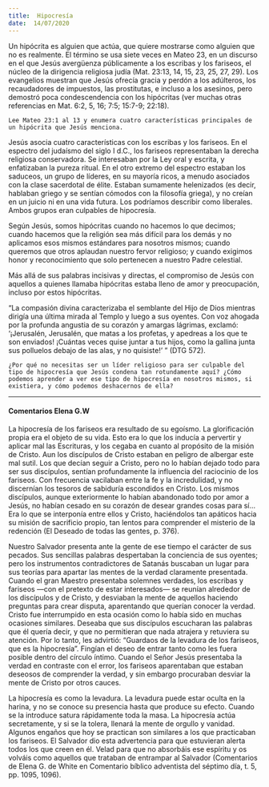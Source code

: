 ```yaml
---
title:  Hipocresía
date:  14/07/2020
---
```


Un hipócrita es alguien que actúa, que quiere mostrarse como alguien que no es realmente. El término se usa siete veces en Mateo 23, en un discurso en el que Jesús avergüenza públicamente a los escribas y los fariseos, el núcleo de la dirigencia religiosa judía (Mat. 23:13, 14, 15, 23, 25, 27, 29). Los evangelios muestran que Jesús ofrecía gracia y perdón a los adúlteros, los recaudadores de impuestos, las prostitutas, e incluso a los asesinos, pero demostró poca condescendencia con los hipócritas (ver muchas otras referencias en Mat. 6:2, 5, 16; 7:5; 15:7-9; 22:18).

`Lee Mateo 23:1 al 13 y enumera cuatro características principales de un hipócrita que Jesús menciona.`

Jesús asocia cuatro características con los escribas y los fariseos. En el espectro del judaísmo del siglo I d.C., los fariseos representaban la derecha religiosa conservadora. Se interesaban por la Ley oral y escrita, y enfatizaban la pureza ritual. En el otro extremo del espectro estaban los saduceos, un grupo de líderes, en su mayoría ricos, a menudo asociados con la clase sacerdotal de élite. Estaban sumamente helenizados (es decir, hablaban griego y se sentían cómodos con la filosofía griega), y no creían en un juicio ni en una vida futura. Los podríamos describir como liberales. Ambos grupos eran culpables de hipocresía.

Según Jesús, somos hipócritas cuando no hacemos lo que decimos; cuando hacemos que la religión sea más difícil para los demás y no aplicamos esos mismos estándares para nosotros mismos; cuando queremos que otros aplaudan nuestro fervor religioso; y cuando exigimos honor y reconocimiento que solo pertenecen a nuestro Padre celestial.

Más allá de sus palabras incisivas y directas, el compromiso de Jesús con aquellos a quienes llamaba hipócritas estaba lleno de amor y preocupación, incluso por estos hipócritas.

“La compasión divina caracterizaba el semblante del Hijo de Dios mientras dirigía una última mirada al Templo y luego a sus oyentes. Con voz ahogada por la profunda angustia de su corazón y amargas lágrimas, exclamó: ‘¡Jerusalén, Jerusalén, que matas a los profetas, y apedreas a los que te son enviados! ¡Cuántas veces quise juntar a tus hijos, como la gallina junta sus polluelos debajo de las alas, y no quisiste!’ ” (DTG 572).

`¿Por qué no necesitas ser un líder religioso para ser culpable del tipo de hipocresía que Jesús condena tan rotundamente aquí? ¿Cómo podemos aprender a ver ese tipo de hipocresía en nosotros mismos, si existiera, y cómo podemos deshacernos de ella?`

---

#### Comentarios Elena G.W

La hipocresía de los fariseos era resultado de su egoísmo. La glorificación propia era el objeto de su vida. Esto era lo que los inducía a pervertir y aplicar mal las Escrituras, y los cegaba en cuanto al propósito de la misión de Cristo. Aun los discípulos de Cristo estaban en peligro de albergar este mal sutil. Los que decían seguir a Cristo, pero no lo habían dejado todo para ser sus discípulos, sentían profundamente la influencia del raciocinio de los fariseos. Con frecuencia vacilaban entre la fe y la incredulidad, y no discernían los tesoros de sabiduría escondidos en Cristo. Los mismos discípulos, aunque exteriormente lo habían abandonado todo por amor a Jesús, no habían cesado en su corazón de desear grandes cosas para sí… Era lo que se interponía entre ellos y Cristo, haciéndolos tan apáticos hacia su misión de sacrificio propio, tan lentos para comprender el misterio de la redención (El Deseado de todas las gentes, p. 376).

Nuestro Salvador presenta ante la gente de ese tiempo el carácter de sus pecados. Sus sencillas palabras despertaban la conciencia de sus oyentes; pero los instrumentos contradictores de Satanás buscaban un lugar para sus teorías para apartar las mentes de la verdad claramente presentada. Cuando el gran Maestro presentaba solemnes verdades, los escribas y fariseos —con el pretexto de estar interesados— se reunían alrededor de los discípulos y de Cristo, y desviaban la mente de aquellos haciendo preguntas para crear disputa, aparentando que querían conocer la verdad. Cristo fue interrumpido en esta ocasión como lo había sido en muchas ocasiones similares. Deseaba que sus discípulos escucharan las palabras que él quería decir, y que no permitieran que nada atrajera y retuviera su atención. Por lo tanto, les advirtió: “Guardaos de la levadura de los fariseos, que es la hipocresía”. Fingían el deseo de entrar tanto como les fuera posible dentro del círculo íntimo. Cuando el Señor Jesús presentaba la verdad en contraste con el error, los fariseos aparentaban que estaban deseosos de comprender la verdad, y sin embargo procuraban desviar la mente de Cristo por otros cauces.

La hipocresía es como la levadura. La levadura puede estar oculta en la harina, y no se conoce su presencia hasta que produce su efecto. Cuando se la introduce satura rápidamente toda la masa. La hipocresía actúa secretamente, y si se la tolera, llenará la mente de orgullo y vanidad. Algunos engaños que hoy se practican son similares a los que practicaban los fariseos. El Salvador dio esta advertencia para que estuvieran alerta todos los que creen en él. Velad para que no absorbáis ese espíritu y os volváis como aquellos que trataban de entrampar al Salvador (Comentarios de Elena G. de White en Comentario bíblico adventista del séptimo día, t. 5, pp. 1095, 1096).